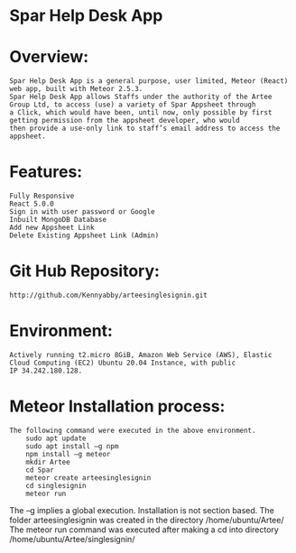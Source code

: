 # Spar Help Desk App
# Overview:
	Spar Help Desk App is a general purpose, user limited, Meteor (React) web app, built with Meteor 2.5.3.
	Spar Help Desk App allows Staffs under the authority of the Artee Group Ltd, to access (use) a variety of Spar Appsheet through
	a Click, which would have been, until now, only possible by first getting permission from the appsheet developer, who would
	then provide a use-only link to staff’s email address to access the appsheet.

# Features:
	Fully Responsive
	React 5.0.0
	Sign in with user password or Google
	Inbuilt MongoDB Database
	Add new Appsheet Link
	Delete Existing Appsheet Link (Admin)

# Git Hub Repository: 
	http://github.com/Kennyabby/arteesinglesignin.git

# Environment:
	Actively running t2.micro 8GiB, Amazon Web Service (AWS), Elastic Cloud Computing (EC2) Ubuntu 20.04 Instance, with public 
	IP 34.242.180.128.
# Meteor Installation process:
	The following command were executed in the above environment.
		sudo apt update
		sudo apt install –g npm
		npm install –g meteor
		mkdir Artee
		cd Spar
		meteor create arteesinglesignin
		cd singlesignin
		meteor run

The –g implies a global execution. Installation is not section based.
The folder arteesinglesignin was created in the directory
	/home/ubuntu/Artee/
The meteor run command was executed after making a cd into directory
	/home/ubuntu/Artee/singlesignin/

